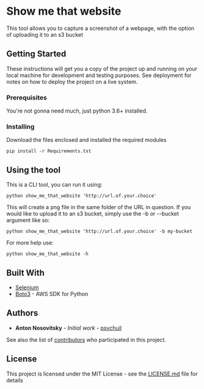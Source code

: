 # Show me that website

This tool allows you to capture a screenshot of a webpage, with the option of uploading it to an s3 bucket

## Getting Started

These instructions will get you a copy of the project up and running on your local machine for development and testing purposes. See deployment for notes on how to deploy the project on a live system.

### Prerequisites

You're not gonna need much, just python 3.6+ installed.

### Installing

Download the files enclosed and installed the required modules

```
pip install -r Requirements.txt
```

## Using the tool

This is a CLI tool, you can run it using:
```
python show_me_that_website 'http://url.of.your.choice'
```
This will create a png file in the same folder of the URL in question.
If you would like to upload it to an s3 bucket, simply use the -b or --bucket argument like so:

```
python show_me_that_website 'http://url.of.your.choice' -b my-bucket
```

For more help use:

```
python show_me_that_website -h
```

## Built With

* [Selenium](https://www.seleniumhq.org/)
* [Boto3](https://github.com/boto/boto3) - AWS SDK for Python

## Authors

* **Anton Nosovitsky** - *Initial work* - [psychuil](https://github.com/psychuil)

See also the list of [contributors](https://github.com/your/project/contributors) who participated in this project.

## License

This project is licensed under the MIT License - see the [LICENSE.md](LICENSE.md) file for details


